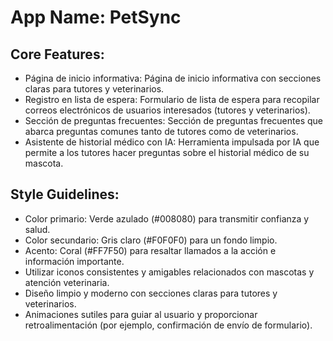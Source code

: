 # **App Name**: PetSync

## Core Features:

- Página de inicio informativa: Página de inicio informativa con secciones claras para tutores y veterinarios.
- Registro en lista de espera: Formulario de lista de espera para recopilar correos electrónicos de usuarios interesados (tutores y veterinarios).
- Sección de preguntas frecuentes: Sección de preguntas frecuentes que abarca preguntas comunes tanto de tutores como de veterinarios.
- Asistente de historial médico con IA: Herramienta impulsada por IA que permite a los tutores hacer preguntas sobre el historial médico de su mascota.

## Style Guidelines:

- Color primario: Verde azulado (#008080) para transmitir confianza y salud.
- Color secundario: Gris claro (#F0F0F0) para un fondo limpio.
- Acento: Coral (#FF7F50) para resaltar llamados a la acción e información importante.
- Utilizar iconos consistentes y amigables relacionados con mascotas y atención veterinaria.
- Diseño limpio y moderno con secciones claras para tutores y veterinarios.
- Animaciones sutiles para guiar al usuario y proporcionar retroalimentación (por ejemplo, confirmación de envío de formulario).